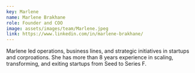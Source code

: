```yaml
---
key: Marlene
name: Marlene Brakhane
role: Founder and COO
image: assets/images/team/Marlene.jpeg
link: https://www.linkedin.com/in/marlene-brakhane/
---
```


Marlene led operations, business lines, and strategic initiatives in startups and corproations. She has more than 8 years experience in scaling, transforming, and exiting startups from Seed to Series F.

